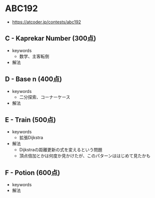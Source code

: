 # ABC192
* https://atcoder.jp/contests/abc192


## C - Kaprekar Number (300点)
* keywords
  - 数学、主客転倒
* 解法


## D - Base n (400点)
* keywords
  - 二分探索、コーナーケース
* 解法


## E - Train (500点)
* keywords
  - 拡張Dijkstra
* 解法
  - Dijkstraの距離更新の式を変えるという問題
  - 頂点倍加とかは何度か見かけたが、このパターンははじめて見たかも



## F - Potion (600点)
* keywords
* 解法
